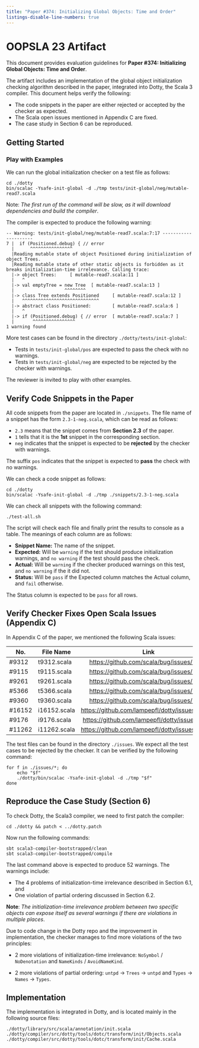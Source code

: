 ```yaml
---
title: "Paper #374: Initializing Global Objects: Time and Order"
listings-disable-line-numbers: true
---
```


# OOPSLA 23 Artifact

This document provides evaluation guidelines for **Paper #374: Initializing Global Objects: Time and Order**.

The artifact includes an implementation of the global object initialization checking algorithm described in the paper, integrated into Dotty, the Scala 3 compiler. This document helps verify the following:

- The code snippets in the paper are either rejected or accepted by the checker as expected.
- The Scala open issues mentioned in Appendix C are fixed.
- The case study in Section 6 can be reproduced.

## Getting Started

### Play with Examples

We can run the global initialization checker on a test file as follows:
```
cd ./dotty
bin/scalac -Ysafe-init-global -d ./tmp tests/init-global/neg/mutable-read7.scala
```

Note: _The first run of the command will be slow, as it will download dependencies and build the compiler_.

The compiler is expected to produce the following warning:
```
-- Warning: tests/init-global/neg/mutable-read7.scala:7:17 ---------------------
7 |  if (Positioned.debug) { // error
  |      ^^^^^^^^^^^^^^^^
  |Reading mutable state of object Positioned during initialization of object Trees.
  |Reading mutable state of other static objects is forbidden as it breaks initialization-time irrelevance. Calling trace:
  |-> object Trees:     [ mutable-read7.scala:11 ]
  |   ^
  |-> val emptyTree = new Tree  [ mutable-read7.scala:13 ]
  |                   ^^^^^^^^
  |-> class Tree extends Positioned     [ mutable-read7.scala:12 ]
  |   ^^^^^^^^^^^^^^^^^^^^^^^^^^^^^
  |-> abstract class Positioned:        [ mutable-read7.scala:6 ]
  |   ^
  |-> if (Positioned.debug) { // error  [ mutable-read7.scala:7 ]
  |       ^^^^^^^^^^^^^^^^
1 warning found
```

More test cases can be found in the directory `./dotty/tests/init-global`:

- Tests in `tests/init-global/pos` are expected to pass the check with no warnings.
- Tests in `tests/init-global/neg` are expected to be rejected by the checker with warnings.

The reviewer is invited to play with other examples.

## Verify Code Snippets in the Paper

All code snippets from the paper are located in `./snippets`.
The file name of a snippet has the form `2.3-1-neg.scala`, which can be read as follows:

- `2.3` means that the snippet comes from **Section 2.3** of the paper.
- `1` tells that it is the **1st** snippet in the corresponding section.
- `neg` indicates that the snippet is expected to be **rejected** by the checker with warnings.

The suffix `pos` indicates that the snippet is expected to **pass** the check with no warnings.

We can check a code snippet as follows:
```
cd ./dotty
bin/scalac -Ysafe-init-global -d ./tmp ./snippets/2.3-1-neg.scala
```

We can check all snippets with the following command:
```
./test-all.sh
```

The script will check each file and finally print the results to console as a table.
The meanings of each column are as follows:

- **Snippet Name:** The name of the snippet.
- **Expected:** Will be `warning` if the test should produce initialization warnings, and `no warning` if the test should pass the check.
- **Actual:** Will be `warning` if the checker produced warnings on this test, and `no warning` if the it did not.
- **Status:** Will be `pass` if the Expected column matches the Actual column, and `fail` otherwise.

The Status column is expected to be `pass` for all rows.

## Verify Checker Fixes Open Scala Issues (Appendix C)

In Appendix C of the paper, we mentioned the following Scala issues:

| No.    | File Name     | Link                                           |
| ------ | ------------- | :--------------------------------------------: |
| #9312  | t9312.scala   | https://github.com/scala/bug/issues/9312       |
| #9115  | t9115.scala   | https://github.com/scala/bug/issues/9115       |
| #9261  | t9261.scala   | https://github.com/scala/bug/issues/9261       |
| #5366  | t5366.scala   | https://github.com/scala/bug/issues/5366       |
| #9360  | t9360.scala   | https://github.com/scala/bug/issues/9360       |
| #16152 | i16152.scala  | https://github.com/lampepfl/dotty/issues/16152 |
| #9176  | i9176.scala   | https://github.com/lampepfl/dotty/issues/9176  |
| #11262 | i11262.scala  | https://github.com/lampepfl/dotty/issues/11262 |

The test files can be found in the directory `./issues`. We expect all the test
cases to be rejected by the checker. It can be verified by the following command:

``` shell
for f in ./issues/*; do
    echo "$f"
    ./dotty/bin/scalac -Ysafe-init-global -d ./tmp "$f"
done
```

## Reproduce the Case Study (Section 6)

To check Dotty, the Scala3 compiler, we need to first patch the compiler:
```
cd ./dotty && patch < ../dotty.patch
```

Now run the following commands:

```
sbt scala3-compiler-bootstrapped/clean
sbt scala3-compiler-bootstrapped/compile
```

The last command above is expected to produce 52 warnings.
The warnings include:

- The 4 problems of initialization-time irrelevance described in Section 6.1, and
- One violation of partial ordering discussed in Section 6.2.

**Note**: _The initialization-time irrelevance problem between two specific objects can expose itself as several warnings if there are violations in multiple places_.

Due to code change in the Dotty repo and the improvement in implementation,
the checker manages to find more violations of the two principles:

- 2 more violations of initialization-time irrelevance: `NoSymbol` / `NoDenotation` and `NameKinds` / `AvoidNameKind`.

- 2 more violations of partial ordering: `untpd` -> `Trees` -> `untpd` and
  `Types` -> `Names` -> `Types`.

## Implementation

The implementation is integrated in Dotty, and is located mainly in the following source files:

```
./dotty/library/src/scala/annotation/init.scala
./dotty/compiler/src/dotty/tools/dotc/transform/init/Objects.scala
./dotty/compiler/src/dotty/tools/dotc/transform/init/Cache.scala
```
